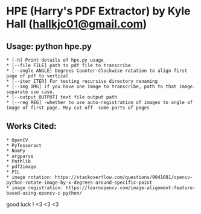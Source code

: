 # HPE (Harry's PDF Extractor) by Kyle Hall (hallkjc01@gmail.com)

## Usage: python hpe.py
	* [-h] Print details of hpe.py usage
	* [--file FILE] path to pdf file to transcribe
	* [--angle ANGLE] Degrees Counter-Clockwise rotation to align first page of pdf to vertical
	* [--iter ITER] For testing recursive directory renaming
	* [--img IMG] if you have one image to transcribe, path to that image. separate use case.
	* [--output OUTPUT] text file output path
	* [--reg REG] -whether to use auto-registration of images to angle of image of first page. May cut off  some parts of pages

## Works Cited:  
	* OpenCV
	* PyTesseract
	* NumPy
	* argparse
	* Pathlib
	* pdf2image
	* PIL
	* image rotation: https://stackoverflow.com/questions/9041681/opencv-python-rotate-image-by-x-degrees-around-specific-point
	* image registration: https://learnopencv.com/image-alignment-feature-based-using-opencv-c-python/

good luck ! <3 <3 <3
